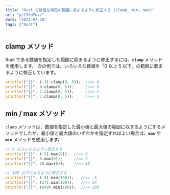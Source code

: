 ```yaml
---
title: "Rust で数値を特定の範囲に収まるように修正する (clamp, min, max)"
url: "p/23fd7nv/"
date: "2023-07-10"
tags: ["Rust"]
---
```


clamp メソッド
----

Rust である数値を指定した範囲に収まるように修正するには、__`clamp`__ メソッドを使用します。
次の例では、いろいろな数値を「0 以上 5 以下」の範囲に収まるように修正しています。

```rust
println!("{}", (-3).clamp(0, 5));  //=> 0
println!("{}", 0.clamp(0, 5));     //=> 0
println!("{}", 2.clamp(0, 5));     //=> 2
println!("{}", 7.clamp(0, 5));     //=> 5
```


min / max メソッド
----

`clamp` メソッドは、数値を指定した最小値と最大値の範囲に収まるようにするメソッドでしたが、最小値と最大値のいずれかを指定すればよい場合は、__`max`__ や __`min`__ メソッドを使用します。

```rust
// 0 以上になるように修正する
println!("{}", (-5).max(0));  //=> 0
println!("{}", 0.max(0));     //=> 0
println!("{}", 10.max(0));    //=> 10

// 100 以下になるように修正する
println!("{}", (-5).min(100));   //=> -5
println!("{}", (27).min(100));   //=> 27
println!("{}", (999).min(100));  //=> 100
```

